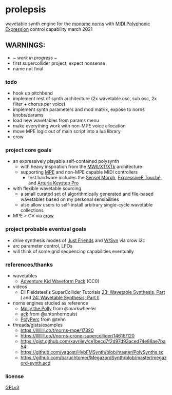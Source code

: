 prolepsis
=========

wavetable synth engine for the [monome norns](https://monome.org/norns/) with [MIDI Polyphonic Expression](https://d30pueezughrda.cloudfront.net/campaigns/mpe/mpespec.pdf) control capability
march 2021

## WARNINGS:
* ~ *work in progress* ~
* first supercollider project, expect nonsense
* name not final

### todo

* hook up pitchbend
* implement rest of synth architecture (2x wavetable osc, sub osc, 2x filter + chorus per voice)
* implement synth parameters and mod matrix, expose to norns knobs/params
* load new wavetables from params menu
* make everything work with non-MPE voice allocation
* move MPE logic out of main script into a lua library
* crow

### project core goals
* an expressively playable self-contained polysynth 
   * with heavy inspiration from the [MWII/XT/XTk](https://www.waldorfmusic.com/phocadownload/Microwave%202%20Downloads/Documentation/mw2_XT_XTk_eng.pdf) architecture
   * supporting [MPE](https://d30pueezughrda.cloudfront.net/campaigns/mpe/mpespec.pdf) and non-MPE capable MIDI controllers
      * test hardware includes the [Sensel Morph](https://morph.sensel.com), [ExpressiveE Touché](https://www.expressivee.com/1-touche), and [Arturia Keystep Pro](https://www.arturia.com/products/hybrid-synths/keystep-pro/overview)
* with flexible wavetable sourcing
   * a small curated set of algorithmically generated and file-based wavetables based on my personal sensibilities
   * also allow users to self-install arbitrary single-cycle wavetable collections
* MPE > CV via [crow]()

### project probable eventual goals
* drive synthesis modes of [Just Friends](https://www.whimsicalraps.com/products/just-friends) and [W/Syn](https://llllllll.co/t/mannequins-w-2-beta-testing/34091) via crow i2c
* arc parameter control, LFOs
* will think of some grid sequencing capabilities eventually

### references/thanks
* wavetables
   * [Adventure Kid Waveform Pack](https://github.com/KristofferKarlAxelEkstrand/AKWF-FREE) (CC0)
* videos
    * Eli Fieldsteel's SuperCollider Tutorials [23: Wavetable Synthesis, Part I](https://youtu.be/8EK9sq_9gFI) and [24: Wavetable Synthesis, Part II](https://www.youtube.com/watch?v=7nrUBbmY1hE)
* norns engines studied as reference
   * [Molly the Polly](https://llllllll.co/t/molly-the-poly/21090) from @markwheeler 
   * [ack](https://github.com/antonhornquist/ack) from @antonhornquist
   * [PolyPerc](https://github.com/monome/norns/blob/8047a363a28759cd4fa2c94f3c7e4b78f01eec88/crone/classes/engines/CroneEngine_PolyPerc.sc) from @tehn
* threads/gists/examples
   * https://llllllll.co/t/norns-mpe/17320
   * https://llllllll.co/t/norns-crone-supercollider/14616/120
   * https://gist.github.com/xavriley/ce1becd7f2d97d93aced74e88ae7ba54
   * https://github.com/vagost/HybFMSynth/blob/master/PolySynths.sc
   * https://github.com/baruchtomer/MegazordSynth/blob/master/megazord-synth.scd


### license

[GPLv3](LICENSE.txt)